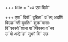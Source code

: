 +++
title = "०७ एषा दिवो"

+++
एषा᳓ दिवो᳓ दुहिता᳓ प्र᳓त्य् अदर्शि  
विउछ᳓न्ती युवतिः᳓ शुक्र᳓वासाः  
वि᳓श्वस्ये᳓शाना पा᳓र्थिवस्य व᳓स्व  
उ᳓षो अद्ये᳓ह᳓ सुभगे वि᳓ उछ